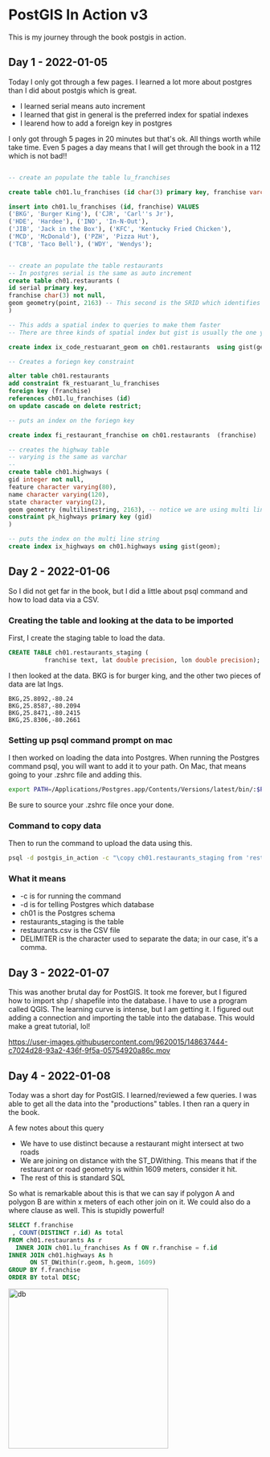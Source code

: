 # PostGIS In Action v3

This is my journey through the book postgis in action. 

## Day 1 - 2022-01-05

Today I only got through a few pages.  I learned a lot more about postgres than I did about postgis which is great.

- I learned serial means auto increment
- I learned that gist in general is the preferred index for spatial indexes
- I learend how to add a foreign key in postgres

I only got through 5 pages in 20 minutes but that's ok.  All things worth while take time.  Even 5 pages a day means that I will get through the book in a 112 which is not bad!!

```sql

-- create an populate the table lu_franchises

create table ch01.lu_franchises (id char(3) primary key, franchise varchar(30));

insert into ch01.lu_franchises (id, franchise) VALUES
('BKG', 'Burger King'), ('CJR', 'Carl''s Jr'),
('HDE', 'Hardee'), ('INO', 'In-N-Out'),
('JIB', 'Jack in the Box'), ('KFC', 'Kentucky Fried Chicken'),
('MCD', 'McDonald'), ('PZH', 'Pizza Hut'),
('TCB', 'Taco Bell'), ('WDY', 'Wendys');


-- create an populate the table restaurants
-- In postgres serial is the same as auto increment
create table ch01.restaurants (
id serial primary key, 
franchise char(3) not null,
geom geometry(point, 2163) -- This second is the SRID which identifies the type of map
)

-- This adds a spatial index to queries to make them faster
-- There are three kinds of spatial index but gist is usually the one you want to use.

create index ix_code_restuarant_geom on ch01.restaurants  using gist(geom);

-- Creates a foriegn key constraint

alter table ch01.restaurants 
add constraint fk_restuarant_lu_franchises
foreign key (franchise)
references ch01.lu_franchises (id)
on update cascade on delete restrict;

-- puts an index on the foriegn key

create index fi_restaurant_franchise on ch01.restaurants  (franchise)

-- creates the highway table
-- varying is the same as varchar
-- 
create table ch01.highways (
gid integer not null,
feature character varying(80),
name character varying(120),
state character varying(2),
geom geometry (multilinestring, 2163), -- notice we are using multi lines and not points
constraint pk_highways primary key (gid)
)

-- puts the index on the multi line string
create index ix_highways on ch01.highways using gist(geom);
```

## Day 2 - 2022-01-06

So I did not get far in the book, but I did a little about psql command and how to load data via a CSV.

### Creating the table and looking at the data to be imported

First, I create the staging table to load the data.

```sql
CREATE TABLE ch01.restaurants_staging (
          franchise text, lat double precision, lon double precision);

```

I then looked at the data.  BKG is for burger king, and the other two pieces of data are lat lngs.

```
BKG,25.8092,-80.24
BKG,25.8587,-80.2094
BKG,25.8471,-80.2415
BKG,25.8306,-80.2661
```

### Setting up psql command prompt on mac

I then worked on loading the data into Postgres.  When running the Postgres command psql, you will want to add it to your path.  On Mac, that means going to your .zshrc file and adding this.

```bash
export PATH=/Applications/Postgres.app/Contents/Versions/latest/bin/:$PATH
```

Be sure to source your .zshrc file once your done.

### Command to copy data

Then to run the command to upload the data using this.


```bash
psql -d postgis_in_action -c "\copy ch01.restaurants_staging from 'restaurants.csv' DELIMITER as ','";
```

### What it means

 - -c is for running the command
 - -d is for telling Postgres which database
 - ch01 is the Postgres schema
 - restaurants_staging is the table
 - restaurants.csv is the CSV file
 - DELIMITER is the character used to separate the data; in our case, it's a comma.

## Day 3 - 2022-01-07

This was another brutal day for PostGIS.  It took me forever, but I figured how to import shp / shapefile into the database.  I have to use a program called QGIS.  The learning curve is intense, but I am getting it.  I figured out adding a connection and importing the table into the database.  This would make a great tutorial, lol!


https://user-images.githubusercontent.com/9620015/148637444-c7024d28-93a2-436f-9f5a-05754920a86c.mov

## Day 4 - 2022-01-08

Today was a short day for PostGIS.  I learned/reviewed a few queries.  I was able to get all the data into the "productions" tables.  I then ran a query in the book. 

A few notes about this query

- We have to use distinct because a restaurant might intersect at two roads
- We are joining on distance with the ST_DWithing.  This means that if the restaurant or road geometry is within 1609 meters, consider it hit.
- The rest of this is standard SQL

So what is remarkable about this is that we can say if polygon A and polygon B are within x meters of each other join on it.  We could also do a where clause as well.  This is stupidly powerful!

```sql
SELECT f.franchise
 , COUNT(DISTINCT r.id) As total
FROM ch01.restaurants As r
  INNER JOIN ch01.lu_franchises As f ON r.franchise = f.id
INNER JOIN ch01.highways As h
      ON ST_DWithin(r.geom, h.geom, 1609)
GROUP BY f.franchise
ORDER BY total DESC;
```
<img width="318" alt="db" src="https://user-images.githubusercontent.com/9620015/148676502-a7c71799-7f55-428d-ba13-8981acea6b42.png">
